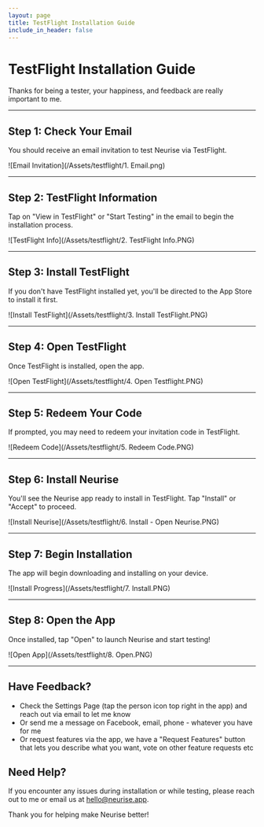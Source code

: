 ```yaml
---
layout: page
title: TestFlight Installation Guide
include_in_header: false
---
```


# TestFlight Installation Guide

Thanks for being a tester, your happiness, and feedback are really important to me.

---

## Step 1: Check Your Email

You should receive an email invitation to test Neurise via TestFlight.

![Email Invitation](/Assets/testflight/1. Email.png)

---

## Step 2: TestFlight Information

Tap on "View in TestFlight" or "Start Testing" in the email to begin the installation process.

![TestFlight Info](/Assets/testflight/2. TestFlight Info.PNG)

---

## Step 3: Install TestFlight

If you don't have TestFlight installed yet, you'll be directed to the App Store to install it first.

![Install TestFlight](/Assets/testflight/3. Install TestFlight.PNG)

---

## Step 4: Open TestFlight

Once TestFlight is installed, open the app.

![Open TestFlight](/Assets/testflight/4. Open Testflight.PNG)

---

## Step 5: Redeem Your Code

If prompted, you may need to redeem your invitation code in TestFlight.

![Redeem Code](/Assets/testflight/5. Redeem Code.PNG)

---

## Step 6: Install Neurise

You'll see the Neurise app ready to install in TestFlight. Tap "Install" or "Accept" to proceed.

![Install Neurise](/Assets/testflight/6. Install - Open Neurise.PNG)

---

## Step 7: Begin Installation

The app will begin downloading and installing on your device.

![Install Progress](/Assets/testflight/7. Install.PNG)

---

## Step 8: Open the App

Once installed, tap "Open" to launch Neurise and start testing!

![Open App](/Assets/testflight/8. Open.PNG)

---

## Have Feedback?
* Check the Settings Page (tap the person icon top right in the app) and reach out via email to let me know
* Or send me a message on Facebook, email, phone - whatever you have for me 
* Or request features via the app, we have a "Request Features" button that lets you describe what you want, vote on other feature requests etc

## Need Help?

If you encounter any issues during installation or while testing, please reach out to me or email us at [hello@neurise.app](mailto:hello+support@neurise.app).

Thank you for helping make Neurise better!
